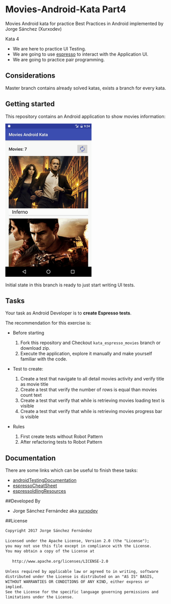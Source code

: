 # Movies-Android-Kata Part4
Movies Android kata for practice Best Practices in Android implemented by Jorge Sánchez (Xurxodev)

Kata 4

- We are here to practice UI Testing.
- We are going to use [espresso](https://google.github.io/android-testing-support-library/docs) to interact with the Application UI.
- We are going to practice pair programming.

## Considerations

Master branch contains already solved katas, exists a branch for every kata.

## Getting started

This repository contains an Android application to show movies information:

![](/art/movies.gif)

Initial state in this branch is ready to just start writing UI tests.

## Tasks

Your task as Android Developer is to **create Espresso tests**.

The recommendation for this exercise is:

  * Before starting
    1. Fork this repository and Checkout `kata_espresso_movies` branch or download zip.
    2. Execute the application, explore it manually and make yourself familiar with the code.
  
  * Test to create:
    1. Create a test that navigate to all detail movies activity and verify title as movie title
    2. Create a test that verify the number of rows is equal than movies count text
    3. Create a test that verify that while is retrieving movies loading text is visible
    4. Create a test that verify that while is retrieving movies progress bar is visible
    
  * Rules
    1. First create tests without Robot Pattern
    2. After refactoring tests to Robot Pattern

## Documentation

There are some links which can be useful to finish these tasks:

* [androidTestingDocumentation](https://google.github.io/android-testing-support-library)
* [espressoCheatSheet](https://google.github.io/android-testing-support-library/docs/espresso/cheatsheet/index.html)
* [espressoIdlingResources](http://dev.jimdo.com/2014/05/09/wait-for-it-a-deep-dive-into-espresso-s-idling-resources)

##Developed By

* Jorge Sánchez Fernández aka [xurxodev](https://twitter.com/xurxodev)

##License


    Copyright 2017 Jorge Sánchez Fernández

    Licensed under the Apache License, Version 2.0 (the "License");
    you may not use this file except in compliance with the License.
    You may obtain a copy of the License at

       http://www.apache.org/licenses/LICENSE-2.0

    Unless required by applicable law or agreed to in writing, software
    distributed under the License is distributed on an "AS IS" BASIS,
    WITHOUT WARRANTIES OR CONDITIONS OF ANY KIND, either express or implied.
    See the License for the specific language governing permissions and
    limitations under the License.

